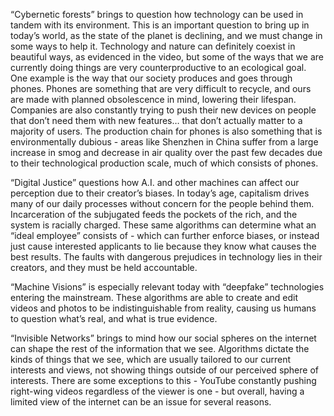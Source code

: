 “Cybernetic forests” brings to question how technology can be used in tandem with its environment. This is an important question to bring up in today’s world, as the state of the planet is declining, and we must change in some ways to help it. Technology and nature can definitely coexist in beautiful ways, as evidenced in the video, but some of the ways that we are currently doing things are very counterproductive to an ecological goal. One example is the way that our society produces and goes through phones. Phones are something that are very difficult to recycle, and ours are made with planned obsolescence in mind, lowering their lifespan. Companies are also constantly trying to push their new devices on people that don’t need them with new features… that don’t actually matter to a majority of users. The production chain for phones is also something that is environmentally dubious - areas like Shenzhen in China suffer from a large increase in smog and decrease in air quality over the past few decades due to their technological production scale, much of which consists of phones. 

“Digital Justice” questions how A.I. and other machines can affect our perception due to their creator’s biases. In today’s age, capitalism drives many of our daily processes without concern for the people behind them. Incarceration of the subjugated feeds the pockets of the rich, and the system is racially charged. These same algorithms can determine what an “ideal employee” consists of - which can further enforce biases, or instead just cause interested applicants to lie because they know what causes the best results. The faults with dangerous prejudices in technology lies in their creators, and they must be held accountable. 

“Machine Visions” is especially relevant today with “deepfake” technologies entering the mainstream. These algorithms are able to create and edit videos and photos to be indistinguishable from reality, causing us humans to question what’s real, and what is true evidence. 

“Invisible Networks” brings to mind how our social spheres on the internet can shape the rest of the information that we see. Algorithms dictate the kinds of things that we see, which are usually tailored to our current interests and views, not showing things outside of our perceived sphere of interests. There are some exceptions to this - YouTube constantly pushing right-wing videos regardless of the viewer is one - but overall, having a limited view of the internet can be an issue for several reasons. 
